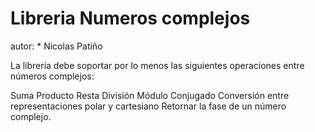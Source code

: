 Libreria Numeros complejos
======================
autor: * Nicolas Patiño

La librería debe soportar por lo menos las siguientes operaciones entre números complejos:

Suma
Producto
Resta
División
Módulo
Conjugado
Conversión entre representaciones polar y cartesiano
Retornar la fase de un número complejo.

